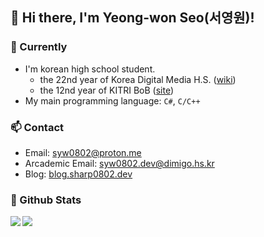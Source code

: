 ## 👋 Hi there, I'm Yeong-won Seo(서영원)!

### 🌱 Currently

- I'm korean high school student.
  - the 22nd year of Korea Digital Media H.S. ([wiki](https://en.wikipedia.org/wiki/Korea_Digital_Media_High_School))
  - the 12nd year of KITRI BoB ([site](https://www.kitribob.kr/))
- My main programming language: `C#`, `C/C++`

### 📫 Contact

- Email: syw0802@proton.me
- Arcademic Email: syw0802.dev@dimigo.hs.kr
- Blog: [blog.sharp0802.dev](https://blog.sharp0802.dev)

### 🔭 Github Stats

<a href="https://github.com/anuraghazra/github-readme-stats">
  <img align="left" src="https://github-readme-stats.vercel.app/api?username=Sharp0802&show_icons=true&theme=github_dark&hide_border=true" />
</a>
<a href="https://github.com/anuraghazra/github-readme-stats">
  <img align="left" src="https://github-readme-stats.vercel.app/api/top-langs/?username=Sharp0802&langs_count=8&layout=compact&theme=github_dark&hide_border=true" />
</a>

<!--
**Sharp0802/Sharp0802** is a ✨ _special_ ✨ repository because its `README.md` (this file) appears on your GitHub profile.

Here are some ideas to get you started:

- 🔭 I’m currently working on ...
- 🌱 I’m currently learning ...
- 👯 I’m looking to collaborate on ...
- 🤔 I’m looking for help with ...
- 💬 Ask me about ...
- 📫 How to reach me: ...
- 😄 Pronouns: ...
- ⚡ Fun fact: ...
-->
